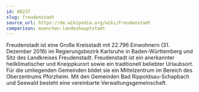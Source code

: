 ```yaml
---
id: 08237
slug: freudenstadt
source_url: https://de.wikipedia.org/wiki/Freudenstadt
comparison: muenchen-landeshauptstadt
---
```


Freudenstadt ist eine Große Kreisstadt mit 22.796 Einwohnern (31. Dezember 2016) im Regierungsbezirk Karlsruhe in Baden-Württemberg und Sitz des Landkreises Freudenstadt. Freudenstadt ist ein anerkannter heilklimatischer und Kneippkurort sowie ein traditionell beliebter Urlaubsort. Für die umliegenden Gemeinden bildet sie ein Mittelzentrum im Bereich des Oberzentrums Pforzheim. Mit den Gemeinden Bad Rippoldsau-Schapbach und Seewald besteht eine vereinbarte Verwaltungsgemeinschaft.
